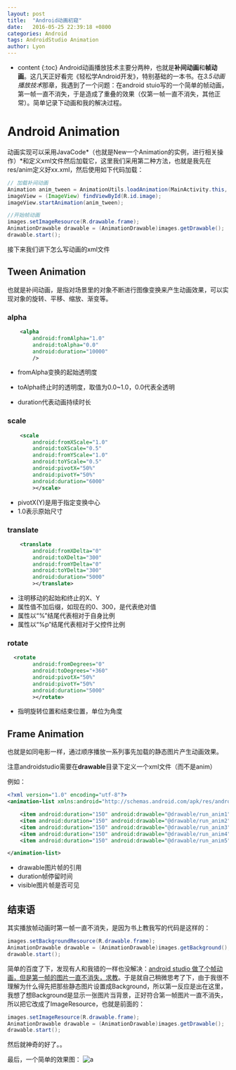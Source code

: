```yaml
---
layout: post
title:  "Android动画初窥"
date:   2016-05-25 22:39:18 +0800
categories: Android
tags: AndroidStudio Animation
author: Lyon
---
```

* content
{:toc}
  Android动画播放技术主要分两种，也就是**补间动画**和**帧动画**。这几天正好看完《轻松学Android开发》，特别基础的一本书。在*3.5动画播放技术*那章，我遇到了一个问题：在android stuio写的一个简单的帧动画，第一帧一直不消失，于是造成了重叠的效果（仅第一帧一直不消失，其他正常）。简单记录下动画和我的解决过程。










# Android Animation

动画实现可以采用JavaCode*（也就是New一个Animation的实例，进行相关操作）*和定义xml文件然后加载它，这里我们采用第二种方法，也就是我先在res/anim定义好xx.xml，然后使用如下代码加载：

```java
// 加载补间动画
Animation anim_tween = AnimationUtils.loadAnimation(MainActivity.this, R.anim.tween);
imageView = (ImageView) findViewById(R.id.image);        
imageView.startAnimation(anim_tween);

//开始帧动画
images.setImageResource(R.drawable.frame);
AnimationDrawable drawable = (AnimationDrawable)images.getDrawable();
drawable.start();
```

接下来我们讲下怎么写动画的xml文件



## Tween Animation

也就是补间动画，是指对场景里的对象不断进行图像变换来产生动画效果，可以实现对象的旋转、平移、缩放、渐变等。

### alpha

```xml
    <alpha
        android:fromAlpha="1.0"  
        android:toAlpha="0.0"
        android:duration="10000"
        />
```

- fromAlpha变换的起始透明度


- toAlpha终止时的透明度，取值为0.0~1.0，0.0代表全透明


- duration代表动画持续时长

### scale

```xml
    <scale
        android:fromXScale="1.0"
        android:toXScale="0.5"
        android:fromYScale="1.0"
        android:toYScale="0.5"
        android:pivotX="50%"
        android:pivotY="50%"
        android:duration="6000"
        ></scale>
```

- pivotX(Y)是用于指定变换中心
- 1.0表示原始尺寸

### translate

```xml
    <translate
        android:fromXDelta="0"
        android:toXDelta="300"
        android:fromYDelta="0"
        android:toYDelta="300"
        android:duration="5000"
        ></translate>
```

- 注明移动的起始和终止的X、Y
- 属性值不加后缀，如现在的0、300，是代表绝对值
- 属性以“%”结尾代表相对于自身比例
- 属性以“%p”结尾代表相对于父控件比例

### rotate

```xml
  <rotate
        android:fromDegrees="0"
        android:toDegrees="+360"
        android:pivotX="50%"
        android:pivotY="50%"
        android:duration="5000"
        ></rotate>
```

- 指明旋转位置和结束位置，单位为角度



## Frame Animation

也就是如同电影一样，通过顺序播放一系列事先加载的静态图片产生动画效果。

注意androidstudio需要在**drawable**目录下定义一个xml文件（而不是anim）

例如：

```xml
<?xml version="1.0" encoding="utf-8"?>
<animation-list xmlns:android="http://schemas.android.com/apk/res/android">

    <item android:duration="150" android:drawable="@drawable/run_anim1"/>
    <item android:duration="150" android:drawable="@drawable/run_anim2"/>
    <item android:duration="150" android:drawable="@drawable/run_anim3"/>
    <item android:duration="150" android:drawable="@drawable/run_anim4"/>
    <item android:duration="150" android:drawable="@drawable/run_anim5"/>

</animation-list>
```

- drawable图片帧的引用
- duration帧停留时间
- visible图片帧是否可见



## 结束语

其实播放帧动画时第一帧一直不消失，是因为书上教我写的代码是这样的：

```java
images.setBackgroundResource(R.drawable.frame);
AnimationDrawable drawable = (AnimationDrawable)images.getBackground();
drawable.start();
```

简单的百度了下，发现有人和我错的一样也没解决：[android studio 做了个帧动画，但是第一帧的图片一直不消失，求教](http://zhidao.baidu.com/link?url=dbhBGtWccDd6olXL6VPun8btgWy_PXUgnfw2Nd0Yf_Ddgg0tg-igOJdsOo4SojRj1FMX8R054Ky7lamr9kwnY2nXx-76jc9rBx4PJSEipRi)。于是就自己稍微思考了下，由于我很不理解为什么得先把那些静态图片设置成Background，所以第一反应是出在这里，我想了想Background是显示一张图片当背景，正好符合第一帧图片一直不消失，所以把它改成了ImageResource，也就是前面的：

```java
images.setImageResource(R.drawable.frame);
AnimationDrawable drawable = (AnimationDrawable)images.getDrawable();
drawable.start();
```

然后就神奇的好了。。



最后，一个简单的效果图：
 ![a](https://raw.githubusercontent.com/LyonUp/LyonUp.github.io/master/gif/a.gif)




